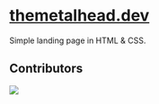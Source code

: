 # [themetalhead.dev](themetalhead.dev)

Simple landing page in HTML & CSS.

## Contributors

<a href="https://github.com/metalandcoffee/metalandcoffee.github.io/graphs/contributors">
  <img src="https://contrib.rocks/image?repo=metalandcoffee/metalandcoffee.github.io" />
</a>
